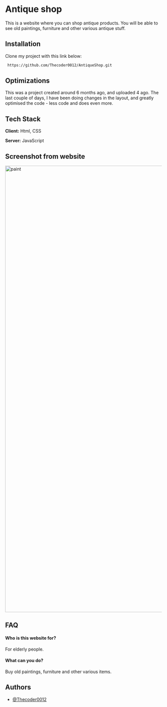 
# Antique shop

This is a website where you can shop antique products. You will be able to see old paintings, furniture and other various antique stuff.





## Installation

Clone my project with this link below:

```bash
 https://github.com/Thecoder0012/AntiqueShop.git
```
## Optimizations

This was a project created around 6 months ago, and uploaded 4 ago. The last couple of days, I have been doing changes in the layout, and greatly optimised the code - less code and does even more.

## Tech Stack

**Client:** Html, CSS

**Server:** JavaScript

   
   ## Screenshot from website
   <img width="1432" alt="paint" src="https://user-images.githubusercontent.com/92215742/163605137-5c6978fc-a593-41b7-8024-1f12f068d717.png">






## FAQ

#### Who is this website for?

For elderly people.

#### What can you do?

Buy old paintings, furniture and other various items.




## Authors

- [@Thecoder0012](https://github.com/Thecoder0012)
